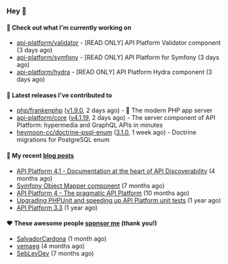 ### Hey 👋

#### 👷 Check out what I'm currently working on

- [api-platform/validator](https://github.com/api-platform/validator) - [READ ONLY] API Platform Validator component (3 days ago)
- [api-platform/symfony](https://github.com/api-platform/symfony) - [READ ONLY] API Platform for Symfony (3 days ago)
- [api-platform/hydra](https://github.com/api-platform/hydra) - [READ ONLY] API Platform Hydra component (3 days ago)

#### 🔭 Latest releases I've contributed to

- [php/frankenphp](https://github.com/php/frankenphp) ([v1.9.0](https://github.com/php/frankenphp/releases/tag/v1.9.0), 2 days ago) - 🧟 The modern PHP app server
- [api-platform/core](https://github.com/api-platform/core) ([v4.1.19](https://github.com/api-platform/core/releases/tag/v4.1.19), 2 days ago) - The server component of API Platform: hypermedia and GraphQL APIs in minutes
- [heymoon-cc/doctrine-psql-enum](https://github.com/heymoon-cc/doctrine-psql-enum) ([3.1.0](https://github.com/heymoon-cc/doctrine-psql-enum/releases/tag/3.1.0), 1 week ago) - Doctrine migrations for PostgreSQL enum

#### 📜 My recent [blog posts](https://soyuka.me)

- [API Platform 4.1 - Documentation at the heart of API Discoverability](https://soyuka.me/api-platform-4-1-documentation-heart-api-discoverability/) (4 months ago)
- [Symfony Object Mapper component](https://soyuka.me/symfony-object-mapper-component/) (7 months ago)
- [API Platform 4 - The pragmatic API Platform](https://soyuka.me/api-platform-4-the-pragmatic-api-platform/) (10 months ago)
- [Upgrading PHPUnit and speeding up API Platform unit tests](https://soyuka.me/upgrading-phpunit-and-speeding-up-api-platform-unit-tests/) (1 year ago)
- [API Platform 3.3](https://soyuka.me/api-platform-3.3/) (1 year ago)

#### ❤️ These awesome people [sponsor me](https://github.com/sponsors/soyuka) (thank you!)

- [SalvadorCardona](https://github.com/SalvadorCardona) (1 month ago)
- [vemaeg](https://github.com/vemaeg) (4 months ago)
- [SebLevDev](https://github.com/SebLevDev) (7 months ago)
